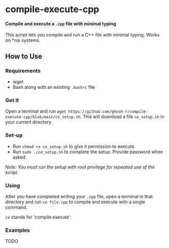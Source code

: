 # compile-execute-cpp

#### Compile and execute a `.cpp` file with minimal typing

This script lets you compile and run a C++ file with minimal typing. Works on \*nix systems.

## How to Use

### Requirements
* wget
* Bash along with an existing `.bashrc` file

### Get It
Open a terminal and run `wget https://github.com/ghosh-r/compile-execute-cpp/blob/main/ce_setup.sh`. This will download a file `ce_setup.sh` in your current directory.

### Set-up
* Run `chmod +x ce_setup.sh` to give it permission to execute.
* Run `sudo ./ce_setup.sh` to complete the setup. Provide password when asked.

*Note: You must run the setup with root privilege for repeated use of the script.*

### Using
After you have completed writing your `.cpp` file, open a terminal in that directory and run `ce file.cpp` to compile and execute with a single command.

`ce` stands for 'compile execute'.

### Examples
TODO
 
